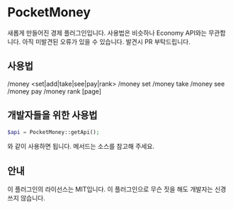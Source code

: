 PocketMoney
===
새롭게 만들어진 경제 플러그인입니다.
사용법은 비슷하나 Economy API와는 무관합니다.
아직 미발견된 오류가 있을 수 있습니다. 발견시 PR 부탁드립니다.

사용법
---
/money <set|add|take|see|pay|rank>
/money set <player> <amount>
/money take <player> <amount>
/money see <player>
/money pay <player> <amount>
/money rank [page]

개발자들을 위한 사용법
---
```php
$api = PocketMoney::getApi();
```
와 같이 사용하면 됩니다. 메서드는 소스를 참고해 주세요.

안내
---
이 플러그인의 라이선스는 MIT입니다. 이 플러그인으로 무슨 짓을 해도 개발자는 신경쓰지 않습니다.